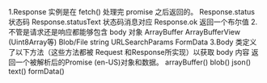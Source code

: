 1.Response 实例是在 fetch() 处理完 promise 之后返回的。
    Response.status  状态码 
    Response.statusText  状态码消息对应
    Response.ok 返回一个布尔值
2.不管是请求还是响应都能够包含 body 对象
    ArrayBuffer
    ArrayBufferView (Uint8Array等)
    Blob/File
    string
    URLSearchParams
    FormData
3.Body 类定义了以下方法（这些方法都被 Request 和Response所实现）以获取 body 内容
    返回一个被解析后的Promise (en-US)对象和数据。
    arrayBuffer()
    blob()
    json()
    text()
    formData()